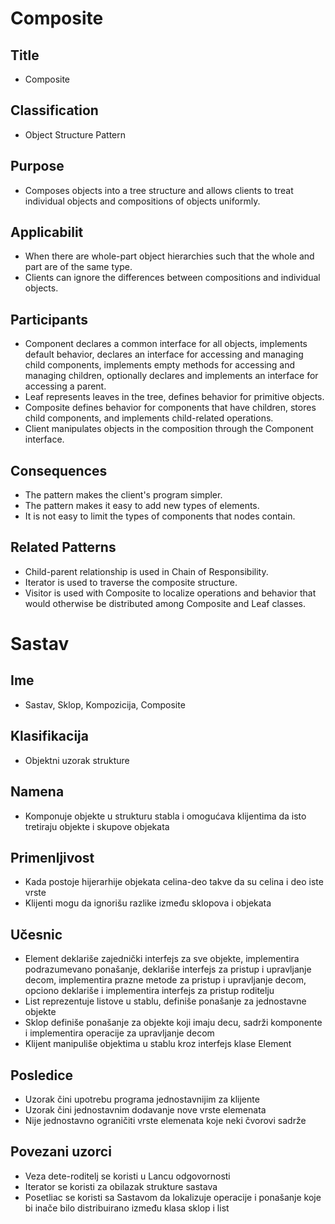 # Composite

## Title
- Composite

## Classification
- Object Structure Pattern

## Purpose
- Composes objects into a tree structure and allows clients to treat individual objects and compositions of objects uniformly.

## Applicabilit
- When there are whole-part object hierarchies such that the whole and part are of the same type.
- Clients can ignore the differences between compositions and individual objects.

## Participants
- Component declares a common interface for all objects, implements default behavior, declares an interface for accessing and managing child components, implements empty methods for accessing and managing children, optionally declares and implements an interface for accessing a parent.
- Leaf represents leaves in the tree, defines behavior for primitive objects.
- Composite defines behavior for components that have children, stores child components, and implements child-related operations.
- Client manipulates objects in the composition through the Component interface.

## Consequences
- The pattern makes the client's program simpler.
- The pattern makes it easy to add new types of elements.
- It is not easy to limit the types of components that nodes contain.

## Related Patterns
- Child-parent relationship is used in Chain of Responsibility.
- Iterator is used to traverse the composite structure.
- Visitor is used with Composite to localize operations and behavior that would otherwise be distributed among Composite and Leaf classes.



# Sastav

## Ime
- Sastav, Sklop, Kompozicija, Composite

## Klasifikacija
- Objektni uzorak strukture

## Namena
- Komponuje objekte u strukturu stabla i omogućava klijentima da isto tretiraju objekte i skupove objekata

## Primenljivost
- Kada postoje hijerarhije objekata celina-deo takve da su celina i deo iste vrste
- Klijenti mogu da ignorišu razlike između sklopova i objekata

## Učesnic
- Element deklariše zajednički interfejs za sve objekte, implementira podrazumevano ponašanje, deklariše interfejs za pristup i upravljanje decom, implementira prazne metode za pristup i upravljanje decom, opciono deklariše i implementira interfejs za pristup roditelju
- List reprezentuje listove u stablu, definiše ponašanje za jednostavne objekte
- Sklop definiše ponašanje za objekte koji imaju decu, sadrži komponente i implementira operacije za upravljanje decom
- Klijent manipuliše objektima u stablu kroz interfejs klase Element

## Posledice
- Uzorak čini upotrebu programa jednostavnijim za klijente
- Uzorak čini jednostavnim dodavanje nove vrste elemenata
- Nije jednostavno ograničiti vrste elemenata koje neki čvorovi sadrže

## Povezani uzorci
- Veza dete-roditelj se koristi u Lancu odgovornosti
- Iterator se koristi za obilazak strukture sastava
- Posetliac se koristi sa Sastavom da lokalizuje operacije i ponašanje koje bi inače bilo distribuirano između klasa sklop i list
